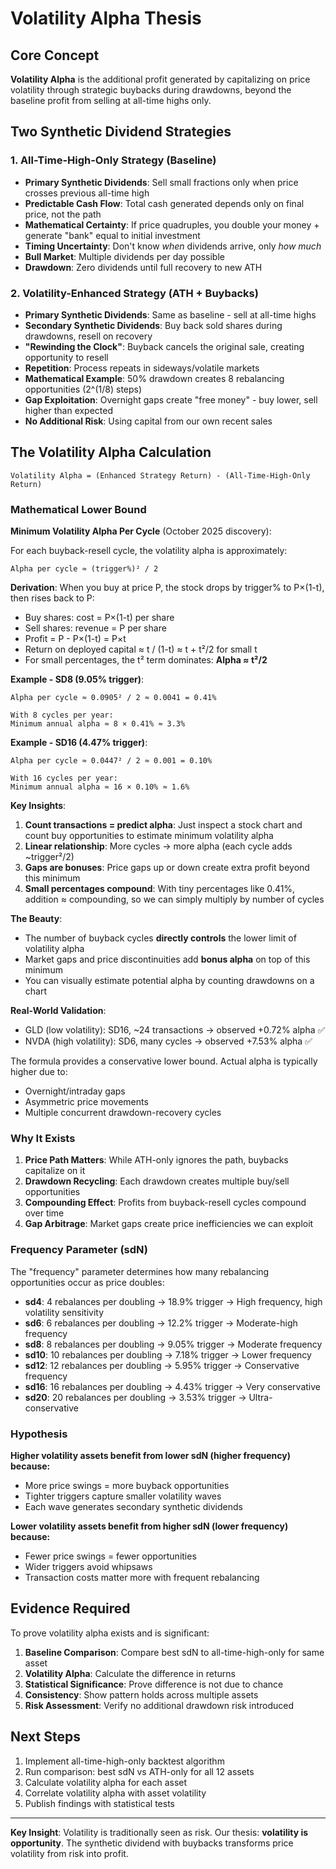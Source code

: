 # Volatility Alpha Thesis

## Core Concept

**Volatility Alpha** is the additional profit generated by capitalizing on price volatility through strategic buybacks during drawdowns, beyond the baseline profit from selling at all-time highs only.

## Two Synthetic Dividend Strategies

### 1. All-Time-High-Only Strategy (Baseline)
- **Primary Synthetic Dividends**: Sell small fractions only when price crosses previous all-time high
- **Predictable Cash Flow**: Total cash generated depends only on final price, not the path
- **Mathematical Certainty**: If price quadruples, you double your money + generate "bank" equal to initial investment
- **Timing Uncertainty**: Don't know *when* dividends arrive, only *how much*
- **Bull Market**: Multiple dividends per day possible
- **Drawdown**: Zero dividends until full recovery to new ATH

### 2. Volatility-Enhanced Strategy (ATH + Buybacks)
- **Primary Synthetic Dividends**: Same as baseline - sell at all-time highs
- **Secondary Synthetic Dividends**: Buy back sold shares during drawdowns, resell on recovery
- **"Rewinding the Clock"**: Buyback cancels the original sale, creating opportunity to resell
- **Repetition**: Process repeats in sideways/volatile markets
- **Mathematical Example**: 50% drawdown creates 8 rebalancing opportunities (2^(1/8) steps)
- **Gap Exploitation**: Overnight gaps create "free money" - buy lower, sell higher than expected
- **No Additional Risk**: Using capital from our own recent sales

## The Volatility Alpha Calculation

```
Volatility Alpha = (Enhanced Strategy Return) - (All-Time-High-Only Return)
```

### Mathematical Lower Bound

**Minimum Volatility Alpha Per Cycle** (October 2025 discovery):

For each buyback-resell cycle, the volatility alpha is approximately:

```
Alpha per cycle ≈ (trigger%)² / 2
```

**Derivation**: When you buy at price P, the stock drops by trigger% to P×(1-t), then rises back to P:
- Buy shares: cost = P×(1-t) per share
- Sell shares: revenue = P per share
- Profit = P - P×(1-t) = P×t
- Return on deployed capital ≈ t / (1-t) ≈ t + t²/2 for small t
- For small percentages, the t² term dominates: **Alpha ≈ t²/2**

**Example - SD8 (9.05% trigger)**:
```
Alpha per cycle ≈ 0.0905² / 2 ≈ 0.0041 = 0.41%

With 8 cycles per year:
Minimum annual alpha ≈ 8 × 0.41% ≈ 3.3%
```

**Example - SD16 (4.47% trigger)**:
```
Alpha per cycle ≈ 0.0447² / 2 ≈ 0.001 = 0.10%

With 16 cycles per year:
Minimum annual alpha ≈ 16 × 0.10% ≈ 1.6%
```

**Key Insights**:
1. **Count transactions = predict alpha**: Just inspect a stock chart and count buy opportunities to estimate minimum volatility alpha
2. **Linear relationship**: More cycles → more alpha (each cycle adds ~trigger²/2)
3. **Gaps are bonuses**: Price gaps up or down create extra profit beyond this minimum
4. **Small percentages compound**: With tiny percentages like 0.41%, addition ≈ compounding, so we can simply multiply by number of cycles

**The Beauty**: 
- The number of buyback cycles **directly controls** the lower limit of volatility alpha
- Market gaps and price discontinuities add **bonus alpha** on top of this minimum
- You can visually estimate potential alpha by counting drawdowns on a chart

**Real-World Validation**:
- GLD (low volatility): SD16, ~24 transactions → observed +0.72% alpha ✅
- NVDA (high volatility): SD6, many cycles → observed +7.53% alpha ✅

The formula provides a conservative lower bound. Actual alpha is typically higher due to:
- Overnight/intraday gaps
- Asymmetric price movements
- Multiple concurrent drawdown-recovery cycles

### Why It Exists

1. **Price Path Matters**: While ATH-only ignores the path, buybacks capitalize on it
2. **Drawdown Recycling**: Each drawdown creates multiple buy/sell opportunities
3. **Compounding Effect**: Profits from buyback-resell cycles compound over time
4. **Gap Arbitrage**: Market gaps create price inefficiencies we can exploit

### Frequency Parameter (sdN)

The "frequency" parameter determines how many rebalancing opportunities occur as price doubles:

- **sd4**: 4 rebalances per doubling → 18.9% trigger → High frequency, high volatility sensitivity
- **sd6**: 6 rebalances per doubling → 12.2% trigger → Moderate-high frequency
- **sd8**: 8 rebalances per doubling → 9.05% trigger → Moderate frequency
- **sd10**: 10 rebalances per doubling → 7.18% trigger → Lower frequency
- **sd12**: 12 rebalances per doubling → 5.95% trigger → Conservative frequency
- **sd16**: 16 rebalances per doubling → 4.43% trigger → Very conservative
- **sd20**: 20 rebalances per doubling → 3.53% trigger → Ultra-conservative

### Hypothesis

**Higher volatility assets benefit from lower sdN (higher frequency) because:**
- More price swings = more buyback opportunities
- Tighter triggers capture smaller volatility waves
- Each wave generates secondary synthetic dividends

**Lower volatility assets benefit from higher sdN (lower frequency) because:**
- Fewer price swings = fewer opportunities
- Wider triggers avoid whipsaws
- Transaction costs matter more with frequent rebalancing

## Evidence Required

To prove volatility alpha exists and is significant:

1. **Baseline Comparison**: Compare best sdN to all-time-high-only for same asset
2. **Volatility Alpha**: Calculate the difference in returns
3. **Statistical Significance**: Prove difference is not due to chance
4. **Consistency**: Show pattern holds across multiple assets
5. **Risk Assessment**: Verify no additional drawdown risk introduced

## Next Steps

1. Implement all-time-high-only backtest algorithm
2. Run comparison: best sdN vs ATH-only for all 12 assets
3. Calculate volatility alpha for each asset
4. Correlate volatility alpha with asset volatility
5. Publish findings with statistical tests

---

**Key Insight**: Volatility is traditionally seen as risk. Our thesis: **volatility is opportunity**. 
The synthetic dividend with buybacks transforms price volatility from risk into profit.
